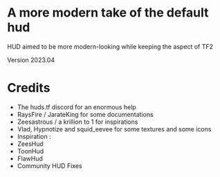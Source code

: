 # A more modern take of the default hud

HUD aimed to be more modern-looking while keeping the aspect of TF2

Version 2023.04

# Credits
- The huds.tf discord for an enormous help
- RaysFire / JarateKing for some documentations
- Zeesastrous / a krillion to 1 for inspirations
- Vlad, Hypnotize and squid_eevee for some textures and some icons
- Inspiration :
 - ZeesHud
 - ToonHud
 - FlawHud
 - Community HUD Fixes